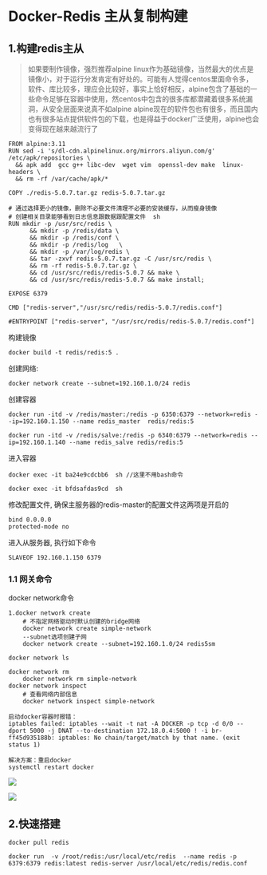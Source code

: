 # Docker-Redis 主从复制构建
## 1.构建redis主从
>如果要制作镜像，强烈推荐alpine linux作为基础镜像，当然最大的优点是镜像小，对于运行分发肯定有好处的。可能有人觉得centos里面命令多，软件、库比较多，理应会比较好，事实上恰好相反，alpine包含了基础的一些命令足够在容器中使用，然centos中包含的很多库都潜藏着很多系统漏洞，从安全层面来说真不如alpine
alpine现在的软件包也有很多，而且国内也有很多站点提供软件包的下载，也是得益于docker广泛使用，alpine也会变得现在越来越流行了
````
FROM alpine:3.11
RUN sed -i 's/dl-cdn.alpinelinux.org/mirrors.aliyun.com/g' /etc/apk/repositories \
  && apk add  gcc g++ libc-dev  wget vim  openssl-dev make  linux-headers \
  && rm -rf /var/cache/apk/*

COPY ./redis-5.0.7.tar.gz redis-5.0.7.tar.gz

# 通过选择更小的镜像，删除不必要文件清理不必要的安装缓存，从而瘦身镜像
# 创建相关目录能够看到日志信息跟数据跟配置文件  sh
RUN mkdir -p /usr/src/redis \
      && mkdir -p /redis/data \
      && mkdir -p /redis/conf \
      && mkdir -p /redis/log   \
      && mkdir -p /var/log/redis \
      && tar -zxvf redis-5.0.7.tar.gz -C /usr/src/redis \
      && rm -rf redis-5.0.7.tar.gz \
      && cd /usr/src/redis/redis-5.0.7 && make \
      && cd /usr/src/redis/redis-5.0.7 && make install;

EXPOSE 6379

CMD ["redis-server","/usr/src/redis/redis-5.0.7/redis.conf"]

#ENTRYPOINT ["redis-server", "/usr/src/redis/redis-5.0.7/redis.conf"]
````
构建镜像
````
docker build -t redis/redis:5 .  
````
创建网络:
````
docker network create --subnet=192.160.1.0/24 redis
````
创建容器
````
docker run -itd -v /redis/master:/redis -p 6350:6379 --network=redis --ip=192.160.1.150 --name redis_master  redis/redis:5
````
````
docker run -itd -v /redis/salve:/redis -p 6340:6379 --network=redis --ip=192.160.1.140 --name redis_salve redis/redis:5
````
进入容器
````
docker exec -it ba24e9cdcbb6  sh //这里不用bash命令
````
````
docker exec -it bfdsafdas9cd  sh
````

修改配置文件, 确保主服务器的redis-master的配置文件这两项是开启的
````
bind 0.0.0.0
protected-mode no
````
进入从服务器, 执行如下命令 
````
SLAVEOF 192.160.1.150 6379
````
### 1.1 网关命令
docker network命令
````
1.docker network create
    # 不指定网络驱动时默认创建的bridge网络
    docker network create simple-network
    --subnet选项创建子网
    docker network create --subnet=192.160.1.0/24 redis5sm

docker network ls

docker network rm
    docker network rm simple-network
docker network inspect
    # 查看网络内部信息
    docker network inspect simple-network

启动docker容器时报错：
iptables failed: iptables --wait -t nat -A DOCKER -p tcp -d 0/0 --dport 5000 -j DNAT --to-destination 172.18.0.4:5000 ! -i br-ff45d935188b: iptables: No chain/target/match by that name. (exit status 1)

解决方案：重启docker
systemctl restart docker
````
![](./pic/图片11.png)

![](./pic/图片2.png)

## 2.快速搭建
````
docker pull redis

docker run  -v /root/redis:/usr/local/etc/redis  --name redis -p 6379:6379 redis:latest redis-server /usr/local/etc/redis/redis.conf
````
